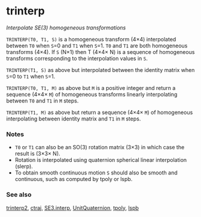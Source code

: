 ---
---
# trinterp
_Interpolate SE(3) homogeneous transformations_


```TRINTERP(T0, T1, S)``` is a homogeneous transform (4&times;4) interpolated
between `T0` when `S`=0 and `T1` when `S`=1.  `T0` and `T1` are both homogeneous
transforms (4&times;4).  If `S` (N&times;1) then T (4&times;4&times; N) is a sequence of
homogeneous transforms corresponding to the interpolation values in `S`.


```TRINTERP(T1, S)``` as above but interpolated between the identity matrix
when `S`=0 to `T1` when `S`=1.


```TRINTERP(T0, T1, M)``` as above but `M` is a positive integer and return a
sequence (4&times;4&times; `M`) of homogeneous transforms linearly interpolating between
`T0` and `T1` in `M` steps.


```TRINTERP(T1, M)``` as above but return a sequence (4&times;4&times; `M`) of
homogeneous interpolating between identity matrix and `T1` in `M` steps.
### Notes
* `T0` or `T1` can also be an SO(3) rotation matrix (3&times;3) in which case the    result is (3&times;3&times; N).
* Rotation is interpolated using quaternion spherical linear interpolation (slerp).
* To obtain smooth continuous motion `S` should also be smooth and continuous,    such as computed by tpoly or lspb.

### See also

[trinterp2](trinterp2.md), [ctraj](ctraj.md), [SE3.interp](SE3.interp.md), [UnitQuaternion](UnitQuaternion.md), [tpoly](tpoly.md), [lspb](lspb.md)
